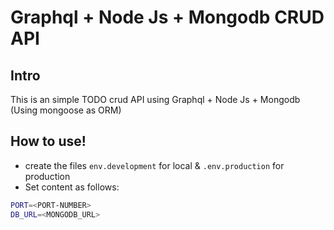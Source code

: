 # Graphql + Node Js + Mongodb CRUD API

## Intro
This is an simple TODO crud API using Graphql + Node Js + Mongodb (Using mongoose as ORM)

## How to use!

  - create the files `env.development` for local & `.env.production` for production
  - Set content as follows: 
  ```sh
PORT=<PORT-NUMBER>
DB_URL=<MONGODB_URL>